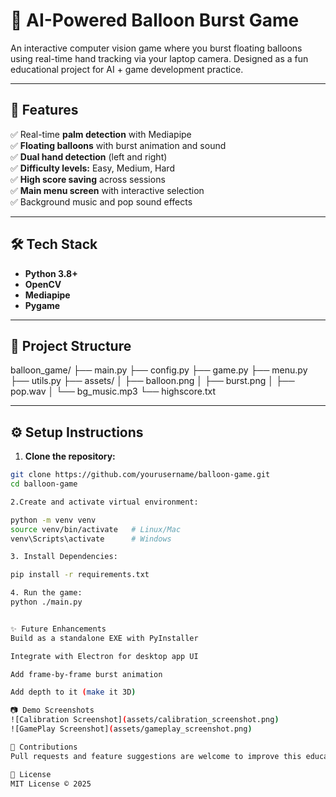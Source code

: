 # 🎈 AI-Powered Balloon Burst Game

An interactive computer vision game where you burst floating balloons using real-time hand tracking via your laptop camera. Designed as a fun educational project for AI + game development practice.

---

## 🚀 **Features**

✅ Real-time **palm detection** with Mediapipe  
✅ **Floating balloons** with burst animation and sound  
✅ **Dual hand detection** (left and right)  
✅ **Difficulty levels:** Easy, Medium, Hard  
✅ **High score saving** across sessions  
✅ **Main menu screen** with interactive selection  
✅ Background music and pop sound effects

---

## 🛠 **Tech Stack**

- **Python 3.8+**
- **OpenCV**
- **Mediapipe**
- **Pygame**

---

## 📁 **Project Structure**

balloon_game/
├── main.py
├── config.py
├── game.py
├── menu.py
├── utils.py
├── assets/
│ ├── balloon.png
│ ├── burst.png
│ ├── pop.wav
│ └── bg_music.mp3
└── highscore.txt


---

## ⚙️ **Setup Instructions**

1. **Clone the repository:**

```bash
git clone https://github.com/yourusername/balloon-game.git
cd balloon-game

2.Create and activate virtual environment:

python -m venv venv
source venv/bin/activate   # Linux/Mac
venv\Scripts\activate      # Windows

3. Install Dependencies:

pip install -r requirements.txt

4. Run the game:
python ./main.py


✨ Future Enhancements
Build as a standalone EXE with PyInstaller

Integrate with Electron for desktop app UI

Add frame-by-frame burst animation

Add depth to it (make it 3D)

📷 Demo Screenshots
![Calibration Screenshot](assets/calibration_screenshot.png)
![GamePlay Screenshot](assets/gameplay_screenshot.png)

🤝 Contributions
Pull requests and feature suggestions are welcome to improve this educational AI game project.

📝 License
MIT License © 2025
